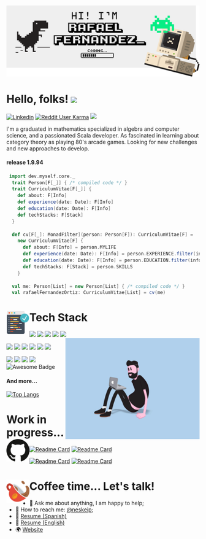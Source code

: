 [![Header](./pictures/banner.png "Header")](https://rafaelfernandezortiz.com/)

# Hello, folks! <img src="https://raw.githubusercontent.com/MartinHeinz/MartinHeinz/master/wave.gif" width="50px">

[![Linkedin](https://img.shields.io/badge/Linked-in-369?&logo=linkedin&logoColor=white&color=blue)](https://www.linkedin.com/in/rafael-fernandez-ortiz/)  <a href="https://reddit.com/u/rafafrdz"><img alt="Reddit User Karma" src="https://img.shields.io/reddit/user-karma/combined/rafafrdz?label=karma&logo=reddit&logoColor=white"></a> ![](https://visitor-badge.glitch.me/badge?page_id=rafafrdz.rafafrdz)

I'm a graduated in mathematics specialized in algebra and computer science, and a passionated Scala developer. As fascinated in learning about category theory as playing 80's arcade games. Looking for new challenges and new approaches to develop.

#### release 1.9.94  

```scala
 import dev.myself.core._
  trait Person[F[_]] { /* compiled code */ }
  trait CurriculumVitae[F[_]] {
    def about: F[Info]
    def experience(date: Date): F[Info]
    def education(date: Date): F[Info]
    def techStacks: F[Stack]
  }

  def cv[F[_]: MonadFilter](person: Person[F]): CurriculumVitae[F] =
    new CurriculumVitae[F] {
      def about: F[Info] = person.MYLIFE
      def experience(date: Date): F[Info] = person.EXPERIENCE.filter(info => info.date == date)
      def education(date: Date): F[Info] = person.EDUCATION.filter(info => info.date == date)
      def techStacks: F[Stack] = person.SKILLS
    }

  val me: Person[List] = new Person[List] { /* compiled code */ }
  val rafaelFernandezOrtiz: CurriculumVitae[List] = cv(me)
```



#  Tech Stack <img align="left" alt="png" src="./pictures/code.png?raw=true" width="60px"/>

![](https://img.shields.io/badge/-Scala-%23f61938?logo=scala) ![](https://img.shields.io/badge/-Haskell-violet?logo=haskell) ![](https://img.shields.io/badge/-Python-blue?logo=python&logoColor=white) ![](https://img.shields.io/badge/Apache-Spark-yellow) ![](https://img.shields.io/badge/Apache-PySpark-green)<img align="right" alt="GIF" src="./pictures/developer.gif?raw=true" width="350"/>

![](https://img.shields.io/badge/Apache-HDFS-white) ![](https://img.shields.io/badge/-SonarQube-blue?logo=sonarqube&logoColor=white) ![](https://img.shields.io/badge/-Git-orange?logo=git&logoColor=white) ![](https://img.shields.io/badge/-GitHub-black?logo=github&logoColor=white) ![](https://img.shields.io/badge/-Docker-00c0ff?logo=docker&logoColor=white) ![](https://img.shields.io/badge/-Sbt-red?&logoColor=white)  

![](https://img.shields.io/badge/-Maven-blue?&logoColor=white) ![](https://img.shields.io/badge/-MySql-yellow?&logoColor=white) ![](https://img.shields.io/badge/OS-Windows-informational?style=flat&logo=windows&logoColor=white&color=white) ![](https://img.shields.io/badge/OS-Linux-informational?style=flat&logo=linux&logoColor=white&color=2bbc8a) <img src="https://cdn.rawgit.com/sindresorhus/awesome/d7305f38d29fed78fa85652e3a63e154dd8e8829/media/badge.svg" alt="Awesome Badge"/>

#### And more...

[![Top Langs](https://github-readme-stats.vercel.app/api/top-langs/?username=rafafrdz&hide=XSLT,CSS,SQLPL&layout=compact)](https://github.com/rafafrdz/)





# Work in progress...<img align="left" alt="png" src="./pictures/github.png?raw=true" width="60px"/>



[![Readme Card](https://github-readme-stats.vercel.app/api/pin/?username=rafafrdz&repo=braids-and-cryptography)](https://github.com/rafafrdz/braids-and-cryptography) [![Readme Card](https://github-readme-stats.vercel.app/api/pin/?username=rafafrdz&repo=g30Loc)](https://github.com/rafafrdz/g30Loc) 

[![Readme Card](https://github-readme-stats.vercel.app/api/pin/?username=rafafrdz&repo=saddle)](https://github.com/rafafrdz/saddle) [![Readme Card](https://github-readme-stats.vercel.app/api/pin/?username=rafafrdz&repo=practice-huffman-coding-algorithm)](https://github.com/rafafrdz/practice-huffman-coding-algorithms)  



# Coffee time... Let's talk!<img align="left" alt="png" src="./pictures/cup.png?raw=true" width="60px"/>



- 💬 Ask me about anything, I am happy to help;
- 🐤 How to reach me: [@neskeip](https://twitter.com/neskeip);
- 📝 [Resume (Spanish)](https://drive.google.com/file/d/1yE_VHTEpefw8NXSFIBNbB-3VZ2z4E7c9/view)
- 📝 [Resume (English)](https://drive.google.com/file/d/1uqTAWSx0z5iuWpLnNZqaqNmLkj6sB25G/view)
- 🌍 [Website](https://rafaelfernandez.dev)
